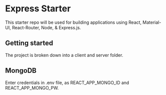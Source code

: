 # Express Starter

This starter repo will be used for building applications using React, Material-UI, React-Router, Node, & Express.js.

## Getting started

The project is broken down into a client and server folder.

## MongoDB

Enter credentials in .env file, as REACT_APP_MONGO_ID and REACT_APP_MONGO_PW.